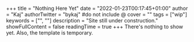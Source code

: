 +++
title = "Nothing Here Yet"
date = "2022-01-23T00:17:45+01:00"
author = "Kaj"
authorTwitter = "bykaj" #do not include @
cover = ""
tags = ["wip"]
keywords = ["", ""]
description = "Site still under construction."
showFullContent = false
readingTime = true
+++
There's nothing to show yet. Also, the template is temporary.
